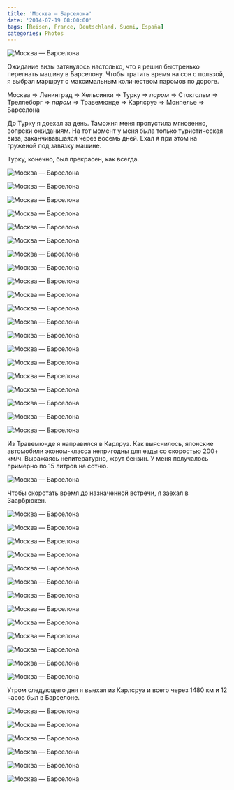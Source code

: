 ```yaml
---
title: 'Москва — Барселона'
date: '2014-07-19 08:00:00'
tags: [Reisen, France, Deutschland, Suomi, España]
categories: Photos
---
```


<div class='preview'><img src='{{urls.media}}/Moscow-Barcelona.jpg' alt='Москва — Барселона'></div>

Ожидание визы затянулось настолько, что я решил быстренько перегнать машину
в Барселону. Чтобы тратить время на сон с пользой, я выбрал маршрут с
максимальным количеством паромов по дороге.

Москва ⇒ Ленинград ⇒ Хельсинки ⇒ Турку ⇒ *паром* ⇒ Стокгольм ⇒ Треллеборг ⇒ *паром* ⇒ Травемюнде ⇒ Карлсруэ ⇒ Монпелье ⇒ Барселона

До Турку я доехал за день. Таможня меня пропустила мгновенно, вопреки ожиданиям. На тот момент у меня была только туристическая виза,
заканчивавшаяся через восемь дней. Ехал я при этом на груженой под завязку машине.

Турку, конечно, был прекрасен, как всегда.

<a id='8b293f8300b5081ae79f25374370f88d-600'></a>![Москва — Барселона]({{urls.media}}/8b293f8300b5081ae79f25374370f88d-600.jpg 'Урна. Целовать не стал.')

<a id='9449da952314a28aeeabf010b578ff1d-600'></a>![Москва — Барселона]({{urls.media}}/9449da952314a28aeeabf010b578ff1d-600.jpg 'Крот.')

<a id='1d509cb4eb6464d63c257235eec36e98-600'></a>![Москва — Барселона]({{urls.media}}/1d509cb4eb6464d63c257235eec36e98-600.jpg 'Хитрая то ли бабуля, то ли девочка.')

<a id='8e5dc35e1235590494bdf5c8c78e9370-600'></a>![Москва — Барселона]({{urls.media}}/8e5dc35e1235590494bdf5c8c78e9370-600.jpg 'Все-таки бабуля.')

<a id='aca6d8d66f8f0cadd1e177c738f31320-600'></a>![Москва — Барселона]({{urls.media}}/aca6d8d66f8f0cadd1e177c738f31320-600.jpg 'И дедуля.')

<a id='ff00b2eca2fa168da394c8b4639ad3a6-600'></a>![Москва — Барселона]({{urls.media}}/ff00b2eca2fa168da394c8b4639ad3a6-600.jpg 'Smalltalk.')

<a id='9f17b2b6a4f817fb094f608a125034e1-600'></a>![Москва — Барселона]({{urls.media}}/9f17b2b6a4f817fb094f608a125034e1-600.jpg 'Упитанные финские дети.')

<a id='3eb1b19eaa50d6e2f82bf8b5d160f59e-600'></a>![Москва — Барселона]({{urls.media}}/3eb1b19eaa50d6e2f82bf8b5d160f59e-600.jpg 'Побеги.')

<a id='88750b4a1787c327e89cb1a27f294790-600'></a>![Москва — Барселона]({{urls.media}}/88750b4a1787c327e89cb1a27f294790-600.jpg 'Маяковский втыкает скальпель в кочку.')

<a id='944afc9da8a6d0c959cd32aec58901f9-600'></a>![Москва — Барселона]({{urls.media}}/944afc9da8a6d0c959cd32aec58901f9-600.jpg 'Чайка на перилах и чайки на воде. Оптическая шутка.')

<a id='03e9681d2e74b0ca00f10613a9b65e70-600'></a>![Москва — Барселона]({{urls.media}}/03e9681d2e74b0ca00f10613a9b65e70-600.jpg '«Турку Энерджи», труба с числами Фибоначчи.')

<a id='571c8d4ae2532d1009116892476b55b0-600'></a>![Москва — Барселона]({{urls.media}}/571c8d4ae2532d1009116892476b55b0-600.jpg 'Царевна–лебедь в порту Турку.')

<a id='eecfbfa2e877fa9b71fdfb9b37cf1317-600'></a>![Москва — Барселона]({{urls.media}}/eecfbfa2e877fa9b71fdfb9b37cf1317-600.jpg 'Колодец–журавль.')

<a id='9a10da23c5737e48390601ade9beb6d3-600'></a>![Москва — Барселона]({{urls.media}}/9a10da23c5737e48390601ade9beb6d3-600.jpg 'Ромашко.')

<a id='4bae97ffafe204d3a2de47193bfa3922-600'></a>![Москва — Барселона]({{urls.media}}/4bae97ffafe204d3a2de47193bfa3922-600.jpg 'Портовая белка.')

<a id='7aa98a7ed9409d79aba2e58a85863549-600'></a>![Москва — Барселона]({{urls.media}}/7aa98a7ed9409d79aba2e58a85863549-600.jpg 'Площадь, вымощенная табличками с именами.')

<a id='086d24a97c43114b242110395b208402-600'></a>![Москва — Барселона]({{urls.media}}/086d24a97c43114b242110395b208402-600.jpg 'Одно из имен, которыми вымощена площадь.')

<a id='0bd77a9151b85fdc970486ee42286410-600'></a>![Москва — Барселона]({{urls.media}}/0bd77a9151b85fdc970486ee42286410-600.jpg 'Кандибобель с пропеллером.')

<a id='104a1bdd6548b9eae7f1d20009eb68e1-600'></a>![Москва — Барселона]({{urls.media}}/104a1bdd6548b9eae7f1d20009eb68e1-600.jpg 'Мой друг Плыви–Глотай.')

<a id='da2d7d9924693c329d1c60aea1b19952-600'></a>![Москва — Барселона]({{urls.media}}/da2d7d9924693c329d1c60aea1b19952-600.jpg 'Очередь на паром. Скандинавы сходят с ума по старым американским автомобилям. Вереница из десятка кадиллаков и роллсов была и здесь.')

Из Травемюнде я направился в Карлруэ. Как выяснилось, японские автомобили эконом-класса непригодны для езды со
скоростью 200+ км/ч. Выражаясь нелитературно, жрут бензин. У меня получалось примерно по 15 литров на сотню.

<a id='9b4e6733b5f06babf9d20d197bda0d44-600'></a>![Москва — Барселона]({{urls.media}}/9b4e6733b5f06babf9d20d197bda0d44-600.jpg 'Парковка для женщин. Пожалуйста, не занимайте три места.')

Чтобы скоротать время до назначенной встречи, я заехал в Заарбрюкен.

<a id='33a53191ebbbb48ad28d7fc0ecd3cec9-600'></a>![Москва — Барселона]({{urls.media}}/33a53191ebbbb48ad28d7fc0ecd3cec9-600.jpg 'Современное европейское искусство.')

<a id='16178ac86b7da53d6af7cf79ff81fc0e-600'></a>![Москва — Барселона]({{urls.media}}/16178ac86b7da53d6af7cf79ff81fc0e-600.jpg 'Типографическая эклектика.')

<a id='d364165ad86b056ca67552ddcfe759b2-600'></a>![Москва — Барселона]({{urls.media}}/d364165ad86b056ca67552ddcfe759b2-600.jpg 'Феминистки добрались и до дорожных знаков.')

<a id='ea6028739f329b74c53db897d58fab67-600'></a>![Москва — Барселона]({{urls.media}}/ea6028739f329b74c53db897d58fab67-600.jpg 'Большинство зданий Заарбрюкена, не переоборудованные под казино (совсем рядом французская граница), — каменные, старые и со шпилем.')

<a id='81af9b8f827a5a53414a83fe1cc98358-600'></a>![Москва — Барселона]({{urls.media}}/81af9b8f827a5a53414a83fe1cc98358-600.jpg 'Заарбрюкен, ратуша.')

<a id='c75d532c11bd0fdab1babba3e22cd0a4-600'></a>![Москва — Барселона]({{urls.media}}/c75d532c11bd0fdab1babba3e22cd0a4-600.jpg 'Заарбрюкен unleashed.')

<a id='5a5858a9520dc94d28cfcb6495529635-600'></a>![Москва — Барселона]({{urls.media}}/5a5858a9520dc94d28cfcb6495529635-600.jpg 'Ресторан «Дубровник».')

<a id='104e9843230cadf10f0b49a51cd56c4f-600'></a>![Москва — Барселона]({{urls.media}}/104e9843230cadf10f0b49a51cd56c4f-600.jpg 'Не знаю уж, какая связь между Тбилиси и Заарбрюкеном возникла в 1975 году, но площадь осталась.')

<a id='933d7cdab00672d0100f33e419ce7206-600'></a>![Москва — Барселона]({{urls.media}}/933d7cdab00672d0100f33e419ce7206-600.jpg 'Жители Заарбрюкена не особо изобретательны в названиях. «Улица католической церкви».')

<a id='b00e0dd7e67f2635506ea5943179000d-600'></a>![Москва — Барселона]({{urls.media}}/b00e0dd7e67f2635506ea5943179000d-600.jpg '«Старый мост».')


<a id='dd2e3c19c2a3030e1d6ffcf47f3bf7ba-600'></a>![Москва — Барселона]({{urls.media}}/dd2e3c19c2a3030e1d6ffcf47f3bf7ba-600.jpg 'Эй, как бы сказало мне меню этого немецкого ресторана. Скоро ты приедешь домой.')

<a id='2296a2bbc699b633ac6a6f6d2298d204-600'></a>![Москва — Барселона]({{urls.media}}/2296a2bbc699b633ac6a6f6d2298d204-600.jpg 'Буржуй из Окон РОСТА в котелке переходит дорогу.')

<a id='df026f37fdcf4123a6d76d18164d2711-600'></a>![Москва — Барселона]({{urls.media}}/df026f37fdcf4123a6d76d18164d2711-600.jpg 'Буржую из Окон РОСТА в котелке запрещено спускаться в подземный гараж.')

Утром следующего дня я выехал из Карлсруэ и всего через 1480 км и 12 часов был в Барселоне.

<a id='909ff2a3f32517a23b3fa8c1d97381a5-600'></a>![Москва — Барселона]({{urls.media}}/909ff2a3f32517a23b3fa8c1d97381a5-600.jpg 'Французы, судя по заготовленному месту для еще одного округло-схематичного изображения, ожидают скорого появления нового транспортного средства средних габаритов.')

<a id='d2fa12b03d0d12368f4457857d8569a6-600'></a>![Москва — Барселона]({{urls.media}}/d2fa12b03d0d12368f4457857d8569a6-600.jpg 'Французский пешеход наделен разной толщины руками и набычен головой. Слева внизу можно разглядеть многострадального жучару, учуявшего, наконец, близость пункта назначения.')

<a id='f909166958b0db7c6d9f0ca7c7235963-600'></a>![Москва — Барселона]({{urls.media}}/f909166958b0db7c6d9f0ca7c7235963-600.jpg 'Французы считают, что для радушного приветствия достаточно одного слова.')

<a id='36af16040d6afaa757ac7ef4a9ea0df2-600'></a>![Москва — Барселона]({{urls.media}}/36af16040d6afaa757ac7ef4a9ea0df2-600.jpg 'Французские дети довольно круглоголовы.')

<a id='3f6289d4eb3cf0724299b33f78e9912f-600'></a>![Москва — Барселона]({{urls.media}}/3f6289d4eb3cf0724299b33f78e9912f-600.jpg 'Такая красавица живет на одной из парковок вдоль дороги. Минут через пять после знакомства она великодушно и царственно позволила почесать себе за ухом.')

<a id='d2584ae0489e5d7a40c5ca2006e211bc-600'></a>![Москва — Барселона]({{urls.media}}/d2584ae0489e5d7a40c5ca2006e211bc-600.jpg 'Сюда я буду ездить ностальгировать по родине. Лазурный берег.')

